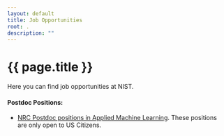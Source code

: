 ```yaml
---
layout: default
title: Job Opportunities
root: .
description: ""
---
```


# {{ page.title }}

Here you can find job opportunities at NIST.

#### Postdoc Positions:
- [NRC Postdoc positions in Applied Machine Learning](http://nrc58.nas.edu/RAPLab10/Opportunity/SearchProgram.aspx?LabCode=50&SrchProgParam=SrchCtznLevel%3dC_01%26SrchLevel%3dLvl_*%252cLvl_M%252cLvl_D%252cLvl_R%252cLvl_S%26SrchKeywords%3dmachine%2blearning%26SrchAdvName%3d%26SrchPrograms%3d50%26SrchLocations%3d&R=True). These positions are only open to US Citizens.

<br>
<br>
<br>
<br>
<br>
<br>
<br>
<br>
<br>
<br>
<br>
<br>
<br>
<br>
<br>